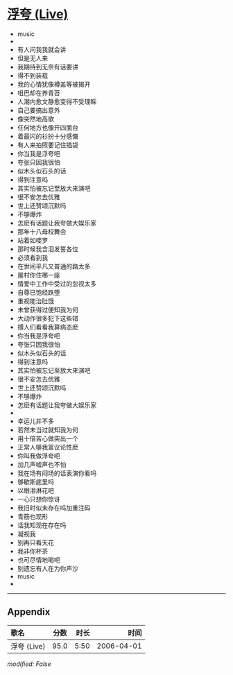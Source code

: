 # [浮夸 (Live)](https://music.163.com/song?id=65819)

* music
* 
* 有人问我我就会讲
* 但是无人来
* 我期待到无奈有话要讲
* 得不到装载
* 我的心情犹像樽盖等被揭开
* 咀巴却在养青苔
* 人潮内愈文静愈变得不受理睬
* 自己要搞出意外
* 像突然地高歌
* 任何地方也像开四面台
* 着最闪的衫扮十分感慨
* 有人来拍照要记住插袋
* 你当我是浮夸吧
* 夸张只因我很怕
* 似木头似石头的话
* 得到注意吗
* 其实怕被忘记至放大来演吧
* 很不安怎去优雅
* 世上还赞颂沉默吗
* 不够爆炸
* 怎麽有话题让我夸做大娱乐家
* 那年十八母校舞会
* 站着如喽罗
* 那时候我含泪发誓各位
* 必须看到我
* 在世间平凡又普通的路太多
* 屋村你住哪一座
* 情爱中工作中受过的忽视太多
* 自尊已饱经跌堕
* 重视能治肚饿
* 未曾获得过便知我为何
* 大动作很多犯下这些错
* 搏人们看看我算病态麽
* 你当我是浮夸吧
* 夸张只因我很怕
* 似木头似石头的话
* 得到注意吗
* 其实怕被忘记至放大来演吧
* 很不安怎去优雅
* 世上还赞颂沉默吗
* 不够爆炸
* 怎麽有话题让我夸做大娱乐家
* 
* 幸运儿并不多
* 若然未当过就知我为何
* 用十倍苦心做突出一个
* 正常人够我富议论性麽
* 你叫我做浮夸吧
* 加几声嘘声也不怕
* 我在场有闷场的话表演你看吗
* 够歇斯底里吗
* 以眼泪淋花吧
* 一心只想你惊讶
* 我旧时似未存在吗加重注码
* 青筋也现形
* 话我知现在存在吗
* 凝视我
* 别再只看天花
* 我非你杯茶
* 也可尽情地喝吧
* 别遗忘有人在为你声沙
* music
* 


---

## Appendix

|歌名|分数|时长|时间|
|:---|:---:|---:|---:|
|浮夸 (Live)|95.0|5:50|2006-04-01

*modified: False*